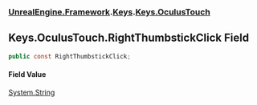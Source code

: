 ### [UnrealEngine.Framework](./UnrealEngine-Framework.md 'UnrealEngine.Framework').[Keys](./Keys.md 'UnrealEngine.Framework.Keys').[Keys.OculusTouch](./Keys-OculusTouch.md 'UnrealEngine.Framework.Keys.OculusTouch')
## Keys.OculusTouch.RightThumbstickClick Field
  
```csharp
public const RightThumbstickClick;
```
#### Field Value
[System.String](https://docs.microsoft.com/en-us/dotnet/api/System.String 'System.String')  
